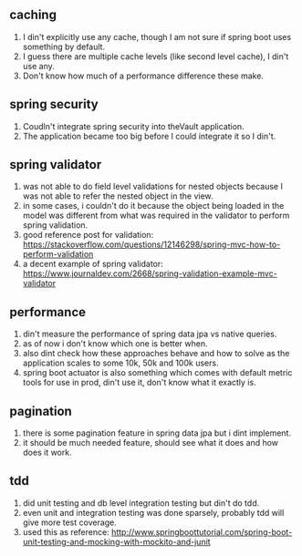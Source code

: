 ## caching
1. I din't explicitly use any cache, though I am not sure if spring boot uses something by default.
2. I guess there are multiple cache levels (like second level cache), I din't use any.
3. Don't know how much of a performance difference these make.

## spring security
1. Coudln't integrate spring security into theVault application.
2. The application became too big before I could integrate it so I din't.

## spring validator
1. was not able to do field level validations for nested objects because I was not able to refer the nested object in the view.
2. in some cases, i couldn't do it because the object being loaded in the model was different from what was required in the validator to perform spring validation.
3. good reference post for validation: https://stackoverflow.com/questions/12146298/spring-mvc-how-to-perform-validation
4. a decent example of spring validator: https://www.journaldev.com/2668/spring-validation-example-mvc-validator

## performance
1. din't measure the performance of spring data jpa vs native queries.
2. as of now i don't know which one is better when.
3. also dint check how these approaches behave and how to solve as the application scales to some 10k, 50k and 100k users.
4. spring boot actuator is also something which comes with default metric tools for use in prod, din't use it, don't know what it exactly is.

## pagination
1. there is some pagination feature in spring data jpa but i dint implement.
2. it should be much needed feature, should see what it does and how does it work.

## tdd
1. did unit testing and db level integration testing but din't do tdd.
2. even unit and integration testing was done sparsely, probably tdd will give more test coverage.
3. used this as reference: http://www.springboottutorial.com/spring-boot-unit-testing-and-mocking-with-mockito-and-junit

